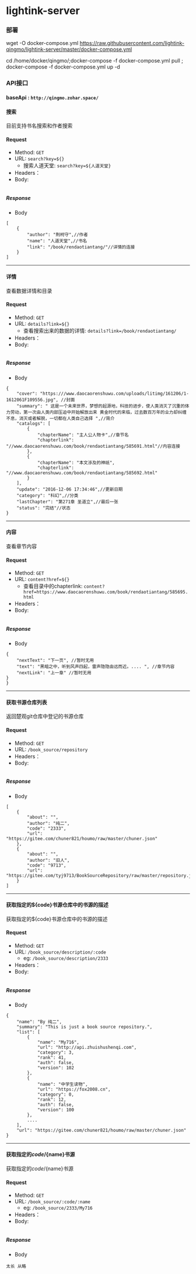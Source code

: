 # lightink-server

### 部署

wget -O docker-compose.yml https://raw.githubusercontent.com/lightink-qingmo/lightink-server/master/docker-compose.yml


cd /home/docker/qingmo/;docker-compose -f docker-compose.yml pull ; docker-compose -f docker-compose.yml up -d


### API接口

#### baseApi : `http://qingmo.zohar.space/`

#### 搜索

目前支持书名搜索和作者搜索

#### Request

- Method: `GET`
- URL:  ```search?key=${}```
    - 搜索人道天堂:  ```search?key=${人道天堂}```
- Headers：
- Body:
```
```

##### Response
- Body
```
[
    {
        "author": "荆柯守",//作者
        "name": "人道天堂",//书名
        "link": "/book/rendaotiantang/"//详情的连接
    }
]
```
- - -


#### 详情

查看数据详情和目录

#### Request

- Method: `GET`
- URL:  ```details?link=${}```
    - 查看搜索出来的数据的详情:  ```details?link=/book/rendaotiantang/```
- Headers：
- Body:
```
```

##### Response
- Body
```
{
    "cover": "https:///www.daocaorenshuwu.com/uploads/litimg/161206/1-1612061F109556.jpg", //封面
    "summary": " 这是一个未来世界，梦想的起源地，科技的进步，使人类消灭了沉重的体力劳动，第一次由人类内部压迫中开始解放出来 黄金时代的来临，过去数百万年的业力却纠缠不息，消灭或者解脱，一切都在人类自己选择 ",//简介
    "catalogs": [
        {
            "chapterName": "主人公人物卡",//章节名
            "chapterlink": "//www.daocaorenshuwu.com/book/rendaotiantang/585691.html"//内容连接
        },
        {
            "chapterName": "本文涉及的神祇",
            "chapterlink": "//www.daocaorenshuwu.com/book/rendaotiantang/585692.html"
        }
    ],
    "update": "2016-12-06 17:34:46",//更新日期
    "category": "科幻",//分类
    "lastChapter": "第271章 圣道立",//最后一张
    "status": "完结"//状态
}
```

- - -

#### 内容

查看章节内容

#### Request

- Method: `GET`
- URL:  ```content?href=${}```
    - 查看目录中的chapterlink:  ```content?href=https://www.daocaorenshuwu.com/book/rendaotiantang/585695.html```
- Headers：
- Body:
```
```

##### Response
- Body
```
{
    "nextText": "下一页", //暂时无用
    "text": "黑暗之中，听到风声四起，雷声隐隐由远而近。.... ", //章节内容
    "nextLink": "上一章" //暂时无用
}
}
```

- - -

#### 获取书源仓库列表

返回楚观git仓库中登记的书源仓库

#### Request

- Method: `GET`
- URL:  ```/book_source/repository```
- Headers：
- Body:
```
```

##### Response
- Body
```
[
    {
        "about": "",
        "author": "纯二",
        "code": "2333",
        "url": "https://gitee.com/chuner821/houmo/raw/master/chuner.json"
    },
    {
        "about": "",
        "author": "旧人",
        "code": "9713",
        "url": "https://gitee.com/tyj9713/BookSourceRepository/raw/master/repository.json"
    }
]
```

- - -

#### 获取指定的${code}书源仓库中的书源的描述

获取指定的${code}书源仓库中的书源的描述

#### Request

- Method: `GET`
- URL:  ```/book_source/description/:code```
    - eg:  ```/book_source/description/2333```
- Headers：
- Body:
```
```

##### Response
- Body
```
{
    "name": "By 纯二",
    "summary": "This is just a book source repository.",
    "list": [
        {
            "name": "My716",
            "url": "http://api.zhuishushenqi.com",
            "category": 3,
            "rank": 41,
            "auth": false,
            "version": 102
        },
        {
            "name": "中学生读物",
            "url": "https://fox2008.cn",
            "category": 0,
            "rank": 12,
            "auth": false,
            "version": 100
        },
        ....
    ],
    "url": "https://gitee.com/chuner821/houmo/raw/master/chuner.json"
}
```

- - -

#### 获取指定的${code}/${name}书源

获取指定的${code}/${name}书源

#### Request

- Method: `GET`
- URL:  ```/book_source/:code/:name```
    - eg:  ```/book_source/2333/My716```
- Headers：
- Body:
```
```

##### Response
- Body
```
太长 从略
```
